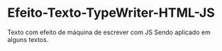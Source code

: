 # Efeito-Texto-TypeWriter-HTML-JS
Texto com efeito de máquina de escrever com JS
Sendo aplicado em alguns textos.
